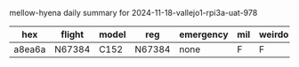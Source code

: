 mellow-hyena daily summary for 2024-11-18-vallejo1-rpi3a-uat-978

|hex|flight|model|reg|emergency|mil|weirdo|
|--|--|--|--|--|--|--|
|a8ea6a|N67384|C152|N67384|none|F|F|
